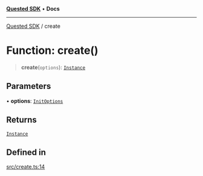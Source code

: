 [**Quested SDK**](../README.md) • **Docs**

***

[Quested SDK](../README.md) / create

# Function: create()

> **create**(`options`): [`Instance`](../interfaces/Instance.md)

## Parameters

• **options**: [`InitOptions`](../interfaces/InitOptions.md)

## Returns

[`Instance`](../interfaces/Instance.md)

## Defined in

[src/create.ts:14](https://github.com/Quested-io/QuestedSDK/blob/d387b089096cdc48cdbe8bba3fb1568d263c8322/src/create.ts#L14)
